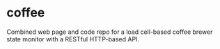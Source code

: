 # coffee
Combined web page and code repo for a load cell-based coffee brewer state monitor with a RESTful HTTP-based API.
